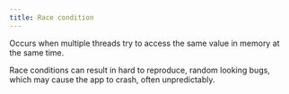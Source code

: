 ```yaml
---
title: Race condition
---
```


Occurs when multiple threads try to access the same value in memory at the same time.

Race conditions can result in hard to reproduce, random looking bugs, which may cause the app to crash, often unpredictably.

